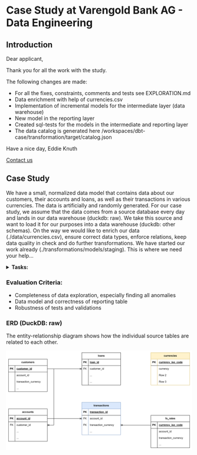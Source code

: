 # Case Study at Varengold Bank AG - Data Engineering

## Introduction

Dear applicant,

Thank you for all the work with the study.

The following changes are made:
- For all the fixes, constraints, comments and tests see EXPLORATION.md
- Data enrichment with help of currencies.csv
- Implementation of incremental models for the intermediate layer (data warehouse)
- New model in the reporting layer
- Created sql-tests for the models in the intermediate and reporting layer 
- The data catalog is generated here /workspaces/dbt-case/transformation/target/catalog.json

Have a nice day,
Eddie Knuth

[Contact us](mailto:eddie.knuth@t-online.de)

## Case Study

We have a small, normalized data model that contains data about our customers, their accounts and loans, as well as
their transactions in various currencies. The data is artificially and randomly generated. For our case study, we assume
that the data comes from a source database every day and lands in our data warehouse (duckdb: raw). We take this source
and want to load it for our purposes into a data warehouse (duckdb: other schemas). On the way we would like to enrich
our data (./data/currencies.csv), ensure correct data types, enforce relations, keep data quality in check and do
further transformations. We have started our work already (./transformations/models/staging). This is where we need your
help...

<details>
<summary> <b> Tasks: </b> </summary>

**Setup:**

1. [X] Please create a repository and commit this content (or clone and change remote)
2. [X] Start running the devcontainer and set up your remote connection

**Exploration:**

- [X] Please showcase an exploration of the provided data and your findings

**Data Loading / Transformation:**

- [X] Please load the provided CSV file to enrich our data
- [X] Please create a materialized table into the reporting schema, that sums up all transactions in EUR (Euro) per
  customer, account, branch and date. To simplify everything, the provided exchange rate table should be used for all
  dates.

**Data Quality / Testing:**

- [X] Please make use of tests. Use dbt's testing functionality to ensure integrity of your models and check for data
  anomalies.

**Data Catalog:**

- [X] Please generate a data catalog

**Submission:**

- [ ] Please send us a link to your repository

</details>

### Evaluation Criteria:

- Completeness of data exploration, especially finding all anomalies
- Data model and correctness of reporting table
- Robustness of tests and validations

### ERD (DuckDB: raw)

The entity-relationship diagram shows how the individual source tables are related to each other.

<img src="docs/erd.png">

